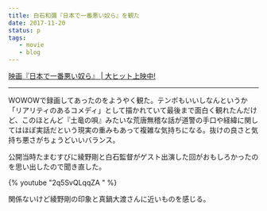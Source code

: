 ```yaml
---
title: 白石和彌『日本で一番悪い奴ら』を観た
date: 2017-11-20
status: p
tags:
   - movie
   - blog
---
```


[映画『日本で一番悪い奴ら』 \| 大ヒット上映中\!](http://www.nichiwaru.com/)

---

WOWOWで録画してあったのをようやく観た。テンポもいいしなんというか「リアリティのあるコメディ」として描かれていて最後まで面白く観れたんだけど、このほとんど『土竜の唄』みたいな荒唐無稽な話が道警の手口や経緯に関してはほぼ実話だという現実の重みもあって複雑な気持ちになる。抜けの良さと気持ち悪さがちょうどいいバランス。

公開当時たまむすびに綾野剛と白石監督がゲスト出演した回がおもしろかったのを思い出したので聞き直した。

{% youtube "2q5SvQLqqZA " %}

関係ないけど綾野剛の印象と真鍋大渡さんに近いものを感じる。
